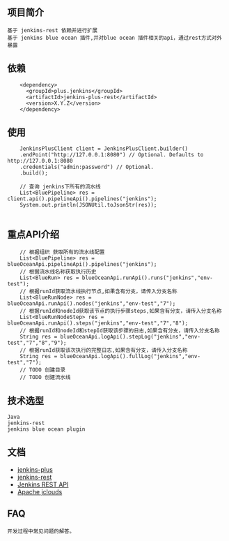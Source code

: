 ## 项目简介
    基于 jenkins-rest 依赖并进行扩展
    基于 jenkins blue ocean 插件,并对blue ocean 插件相关的api，通过rest方式对外暴露

## 依赖
```
    <dependency>
      <groupId>plus.jenkins</groupId>
      <artifactId>jenkins-plus-rest</artifactId>
      <version>X.Y.Z</version>
    </dependency>
```

## 使用
```
    JenkinsPlusClient client = JenkinsPlusClient.builder()
    .endPoint("http://127.0.0.1:8080") // Optional. Defaults to http://127.0.0.1:8080
    .credentials("admin:password") // Optional.
    .build();
    
    // 查询 jenkins下所有的流水线
    List<BluePipeline> res = client.api().pipelineApi().pipelines("jenkins");
    System.out.println(JSONUtil.toJsonStr(res));
    
```

## 重点API介绍
```
    // 根据组织 获取所有的流水线配置
    List<BluePipeline> res = blueOceanApi.pipelineApi().pipelines("jenkins");
    // 根据流水线名称获取执行历史
    List<BlueRun> res = blueOceanApi.runApi().runs("jenkins","env-test");
    // 根据runId获取流水线执行节点,如果含有分支，请传入分支名称
    List<BlueRunNode> res = blueOceanApi.runApi().nodes("jenkins","env-test","7");
    // 根据runId和nodeId获取该节点的执行步骤steps,如果含有分支，请传入分支名称
    List<BlueRunNodeStep> res = blueOceanApi.runApi().steps("jenkins","env-test","7","8");
    // 根据runId和nodeId和stepId获取该步骤的日志,如果含有分支，请传入分支名称
    String res = blueOceanApi.logApi().stepLog("jenkins","env-test","7","8","9");
    // 根据runId获取该次执行的完整日志,如果含有分支，请传入分支名称
    String res = blueOceanApi.logApi().fullLog("jenkins","env-test","7");
    // TODO 创建目录
    // TODO 创建流水线
```

    
## 技术选型
    Java
    jenkins-rest
    jenkins blue ocean plugin
    
## 文档

* [jenkins-plus](https://www.jenkins.plus)
* [jenkins-rest](https://github.com/cdancy/jenkins-rest)
* [Jenkins REST API](http://wiki.jenkins-ci.org/display/JENKINS/Remote+access+API)
* [Apache jclouds](https://jclouds.apache.org/start/)

## FAQ
    开发过程中常见问题的解答。